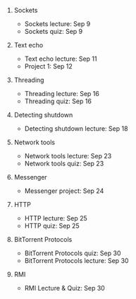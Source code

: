 1. Sockets
	- Sockets lecture: Sep 9
	- Sockets quiz:    Sep 9
2. Text echo
	- Text echo lecture: Sep 11
	- Project 1:         Sep 12
3. Threading
	- Threading lecture: Sep 16
	- Threading quiz:    Sep 16
4. Detecting shutdown
	- Detecting shutdown lecture: Sep 18
5. Network tools
	- Network tools lecture: Sep 23
	- Network tools quiz: Sep 23

6. Messenger
	- Messenger project: Sep 24 
7. HTTP
	- HTTP lecture: Sep 25
	- HTTP quiz: Sep 25
8. BitTorrent Protocols
	- BitTorrent Protocols quiz: Sep 30
	- BitTorrent Protocols lecture: Sep 30
9. RMI
	- RMI Lecture & Quiz: Sep 30


